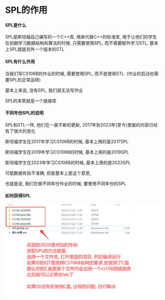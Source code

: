 # SPL的作用

#### SPL是什么

SPL是斯坦福自己编写的一个C++库, 用来代替C++的标准库, 用于让他们的学生在初期学习数据结构和算法的时候, 只需要使用SPL, 而不需要额外学习STL, 基本上SPL就是另外一个版本的STL

#### SPL有什么作用

当我们写CS106B的作业的时候, 需要使用SPL, 而不是使用STL. (作业的启动也需要SPL的正常运转)

基本上来说, 没有SPL, 我们就无法写作业

SPL的本质就是一个链接库

#### 不同年份SPL的说明

SPL和STL一样, 他们在一直不断的更新, 2017年到2023年(至今)里面的内容已经有了很大的变化

斯坦福学生在2017年学习CS106B的时候, 基本上用的是2017SPL

斯坦福学生在2019年学习CS106B的时候, 基本上用的是2019SPL

斯坦福学生在2023年学习CS106B的时候, 基本上用的是2023SPL

可能数据有些不准确, 但是基本上是这个意思, 

也就是说, 我们在做不同年份作业的时候, 要使用不同年份的SPL

#### 如何获得SPL

![image-20231122113943070](image-20231122113943070.png)









